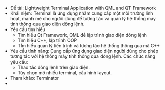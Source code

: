 - Đề tài: Lightweight Terminal Application with QML and QT Framework
- Khái niệm: Terminal là ứng dụng nhằm cung cấp một môi trường linh hoạt, mạnh mẽ cho người dùng để tương tác và quản lý hệ thống máy tính thông qua giao diện dòng lệnh.
- Yêu cầu tìm hiểu
	- Tìm hiểu Qt Framework, QML để lập trình giao diện dòng lệnh  
	- Tìm hiểu C++, lập trình OOP  
	- TÌm hiểu quản lý tiến trình và tương tác hệ thống thông qua mã C++
- Yêu cầu tính năng: Cung cấp ứng dụng giao diện người dùng cho phép tương tác với hệ thống máy tính thông qua dòng lệnh. Các chức năng yêu cầu:  
	- Thao tác dòng lệnh trên giao diện.  
	- Tùy chọn mở nhiều terminal, cấu hình layout.
- Tham khảo: Terminator
- 